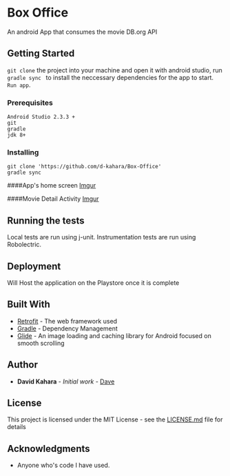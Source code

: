 # Box Office

An android App that consumes the movie DB.org API


## Getting Started


`git clone` the project into your machine and open it with android studio, run `gradle sync ` to install the neccessary dependencies for the app to start. `Run app`.
### Prerequisites


```
Android Studio 2.3.3 +
git
gradle
jdk 8+
```

### Installing

```
git clone 'https://github.com/d-kahara/Box-Office'
gradle sync
```
####App's home screen
[Imgur](https://i.imgur.com/hIbh8xH.png)

####Movie Detail Activity
[Imgur](https://i.imgur.com/CJZhSzC.png)


## Running the tests

Local tests are run using j-unit.
Instrumentation tests are run using Robolectric.


## Deployment

Will Host the application on the Playstore once it is complete
## Built With

* [Retrofit](http://square.github.io/retrofit/) - The web framework used
* [Gradle](https://gradle.org/) - Dependency Management
* [Glide](https://github.com/bumptech/glide) - An image loading and caching library for Android focused on smooth scrolling


## Author

* **David Kahara** - *Initial work* - [Dave](https://github.com/d-kahara)


## License

This project is licensed under the MIT License - see the [LICENSE.md](LICENSE.md) file for details

## Acknowledgments
* Anyone who's code I have used.

